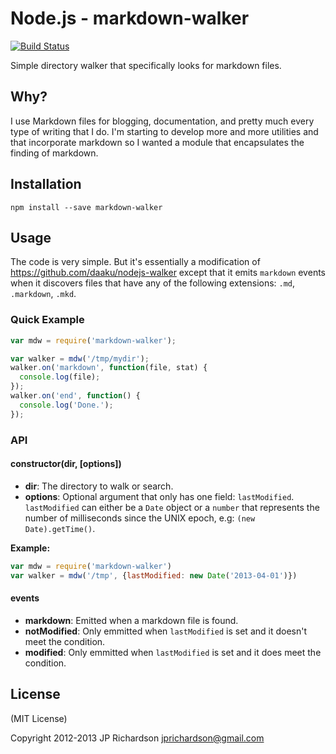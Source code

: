 Node.js - markdown-walker
================

[![Build Status](https://secure.travis-ci.org/jprichardson/node-markdown-walker.png)](http://travis-ci.org/jprichardson/node-markdown-walker)

Simple directory walker that specifically looks for markdown files.


Why?
----

I use Markdown files for blogging, documentation, and pretty much every type of writing that I do. I'm starting to develop more and more utilities and that incorporate markdown so I wanted a module that encapsulates the finding of markdown.


Installation
------------

    npm install --save markdown-walker



Usage
-----

The code is very simple. But it's essentially a modification of https://github.com/daaku/nodejs-walker except that it emits
`markdown` events when it discovers files that have any of the following extensions: `.md`, `.markdown`, `.mkd`.


### Quick Example

```javascript
var mdw = require('markdown-walker');

var walker = mdw('/tmp/mydir');
walker.on('markdown', function(file, stat) {
  console.log(file);
});
walker.on('end', function() {
  console.log('Done.');
});
```


### API

#### constructor(dir, [options])

- **dir**: The directory to walk or search.
- **options**: Optional argument that only has one field: `lastModified`. `lastModified` can either be a `Date` object or a `number` that represents the number of milliseconds since the UNIX epoch, e.g: `(new Date).getTime()`. 


**Example:**

```js
var mdw = require('markdown-walker')
var walker = mdw('/tmp', {lastModified: new Date('2013-04-01')})
```

#### events

- **markdown**: Emitted when a markdown file is found.
- **notModified**: Only emmitted when `lastModified` is set and it doesn't meet the condition.
- **modified**: Only emmitted when `lastModified` is set and it does meet the condition.





License
-------

(MIT License)

Copyright 2012-2013 JP Richardson  <jprichardson@gmail.com>



